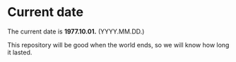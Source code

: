 # Current date

The current date is **1977.10.01.** (YYYY.MM.DD.)

This repository will be good when the world ends, so we will know how long it lasted.